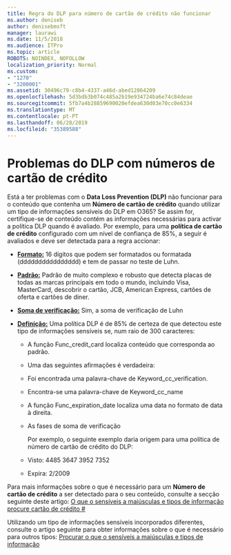 ```yaml
---
title: Regra do DLP para número de cartão de crédito não funcionar
ms.author: deniseb
author: denisebmsft
manager: laurawi
ms.date: 11/5/2018
ms.audience: ITPro
ms.topic: article
ROBOTS: NOINDEX, NOFOLLOW
localization_priority: Normal
ms.custom:
- "1270"
- "3200001"
ms.assetid: 30496c79-c8b4-4337-a46d-abed12864209
ms.openlocfilehash: 5d3bdb3b074c485a2b19e934724ba6e74c84deae
ms.sourcegitcommit: 5fb7a4b28859690020efdea630d03e70cc0e6334
ms.translationtype: MT
ms.contentlocale: pt-PT
ms.lasthandoff: 06/28/2019
ms.locfileid: "35389588"
---
```

# <a name="dlp-issues-with-credit-card-numbers"></a>Problemas do DLP com números de cartão de crédito

Está a ter problemas com o **Data Loss Prevention (DLP)** não funcionar para o conteúdo que contenha um **Número de cartão de crédito** quando utilizar um tipo de informações sensíveis do DLP em O365? Se assim for, certifique-se de conteúdo contém as informações necessárias para activar a política DLP quando é avaliado. Por exemplo, para uma **política de cartão de crédito** configurado com um nível de confiança de 85%, a seguir é avaliados e deve ser detectada para a regra accionar:
  
- **[Formato:](https://docs.microsoft.com/office365/securitycompliance/what-the-sensitive-information-types-look-for#format-19)** 16 dígitos que podem ser formatados ou formatada (dddddddddddddddd) e tem de passar no teste de Luhn.

- **[Padrão:](https://docs.microsoft.com/office365/securitycompliance/what-the-sensitive-information-types-look-for#pattern-19)** Padrão de muito complexo e robusto que detecta placas de todas as marcas principais em todo o mundo, incluindo Visa, MasterCard, descobrir o cartão, JCB, American Express, cartões de oferta e cartões de diner.

- **[Soma de verificação:](https://docs.microsoft.com/office365/securitycompliance/what-the-sensitive-information-types-look-for#checksum-19)** Sim, a soma de verificação de Luhn

- **[Definição:](https://docs.microsoft.com/office365/securitycompliance/what-the-sensitive-information-types-look-for#definition-19)** Uma política DLP é de 85% de certeza de que detectou este tipo de informações sensíveis se, num raio de 300 caracteres:

  - A função Func_credit_card localiza conteúdo que corresponda ao padrão.

  - Uma das seguintes afirmações é verdadeira:

  - Foi encontrada uma palavra-chave de Keyword_cc_verification.

  - Encontra-se uma palavra-chave de Keyword_cc_name

  - A função Func_expiration_date localiza uma data no formato de data à direita.

  - As fases de soma de verificação

    Por exemplo, o seguinte exemplo daria origem para uma política de número de cartão de crédito do DLP:

  - Visto: 4485 3647 3952 7352
  
  - Expira: 2/2009

Para mais informações sobre o que é necessário para um **Número de cartão de crédito** a ser detectado para o seu conteúdo, consulte a secção seguinte deste artigo: [O que o sensíveis a maiúsculas e tipos de informação procure cartão de crédito #](https://docs.microsoft.com/office365/securitycompliance/what-the-sensitive-information-types-look-for#credit-card-number)
  
Utilizando um tipo de informações sensíveis incorporados diferentes, consulte o artigo seguinte para obter informações sobre o que é necessário para outros tipos: [Procurar o que o sensíveis a maiúsculas e tipos de informação](https://docs.microsoft.com/office365/securitycompliance/what-the-sensitive-information-types-look-for)
  
